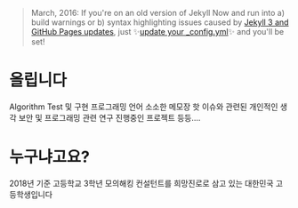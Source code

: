 > March, 2016: If you're on an old version of Jekyll Now and run into a) build warnings or b) syntax highlighting issues caused by [Jekyll 3 and GitHub Pages updates](https://github.com/blog/2100-github-pages-now-faster-and-simpler-with-jekyll-3-0), just :sparkles:[update your _config.yml](https://github.com/barryclark/jekyll-now/pull/445/files):sparkles: and you'll be set!

# 올립니다

Algorithm Test 및 구현
프로그래밍 언어 소소한 메모장
핫 이슈와 관련된 개인적인 생각
보안 및 프로그래밍 관련 연구
진행중인 프로젝트
등등....

# 누구냐고요?

2018년 기준 고등학교 3학년
모의해킹 컨설턴트를 희망진로로 삼고 있는
대한민국 고등학생입니다
